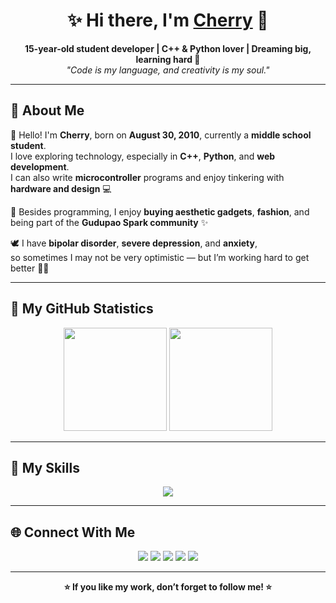 <h1 align="center">✨ Hi there, I'm <a href="https://github.com/dongguacute">Cherry</a> 🍒</h1>

<p align="center">
  <b>15-year-old student developer | C++ & Python lover | Dreaming big, learning hard 🌈</b><br>
  <i>"Code is my language, and creativity is my soul."</i>
</p>

---

## 💫 About Me

👋 Hello! I'm **Cherry**, born on **August 30, 2010**, currently a **middle school student**.  
I love exploring technology, especially in **C++**, **Python**, and **web development**.  
I can also write **microcontroller** programs and enjoy tinkering with **hardware and design** 💻  

🩵 Besides programming, I enjoy **buying aesthetic gadgets**, **fashion**, and being part of the **Gudupao Spark community** ✨  

🕊️ I have **bipolar disorder**, **severe depression**, and **anxiety**,  
so sometimes I may not be very optimistic — but I’m working hard to get better 💪💙  

---

## 🧠 My GitHub Statistics

<p align="center">
  <img src="https://github-readme-stats-one-bice.vercel.app/api?username=dongguacute&show_icons=true&include_all_commits=true&role=OWNER,ORGANIZATION_MEMBER&title_color=1f4f24&icon_color=3b7a57&text_color=2b3a2b&bg_color=dae7cb&hide_border=true" height="165"/>
  <img src="https://github-readme-stats.vercel.app/api/top-langs/?username=dongguacute&layout=compact&theme=tokyonight" height="165"/>
</p>

---

## 🧩 My Skills

<p align="center">
  <a href="https://skillicons.dev">
    <img src="https://skillicons.dev/icons?i=apple,blender,bootstrap,cpp,discord,fastapi,gmail,kali,npm,obsidian,qt,pnpm,postgres,gcp,opencv,java,pytorch,raspberrypi,stackoverflow,unity,unreal,visualstudio,js,html,css,ts,vue,vite,py,go,flutter,vscode,figma,arduino,astro,au,cloudflare,docker,electron,git,github,githubactions,linux,md,mongodb,mysql,nextjs,nodejs,nginx,nuxt,ps,pr,sqlite,tailwind,vercel,wordpress,workers,ubuntu,debian,bash" />
  </a>
</p>

---

## 🌐 Connect With Me

<p align="center">
  <a href="https://space.bilibili.com/1486590453"><img src="https://img.shields.io/badge/Bilibili-00A1D6?logo=bilibili&logoColor=white" /></a>
  <a href="https://www.youtube.com/@dongguacute"><img src="https://img.shields.io/badge/YouTube-FF0000?logo=youtube&logoColor=white" /></a>
  <a href="https://x.com/Dongguacute"><img src="https://img.shields.io/badge/X-black?logo=x&logoColor=white" /></a>
  <a href="https://www.facebook.com/Dongguacute"><img src="https://img.shields.io/badge/Facebook-1877F2?logo=facebook&logoColor=white" /></a>
  <a href="https://www.instagram.com/dongguacute"><img src="https://img.shields.io/badge/Instagram-E4405F?logo=instagram&logoColor=white" /></a>
</p>

---

<p align="center">
  <b>⭐️ If you like my work, don’t forget to follow me! ⭐️</b>
</p>
